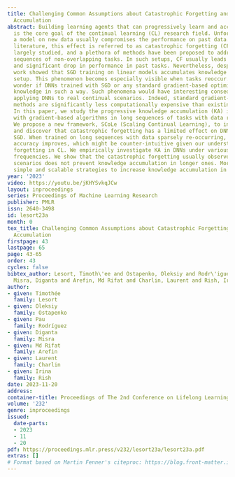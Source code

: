 ```yaml
---
title: Challenging Common Assumptions about Catastrophic Forgetting and Knowledge
  Accumulation
abstract: Building learning agents that can progressively learn and accumulate knowledge
  is the core goal of the continual learning (CL) research field. Unfortunately, training
  a model on new data usually compromises the performance on past data. In the CL
  literature, this effect is referred to as catastrophic forgetting (CF). CF has been
  largely studied, and a plethora of methods have been proposed to address it on short
  sequences of non-overlapping tasks. In such setups, CF usually leads to a quick
  and significant drop in performance in past tasks. Nevertheless, despite CF, recent
  work showed that SGD training on linear models accumulates knowledge in a CL regression
  setup. This phenomenon becomes especially visible when tasks reoccur. We might then
  wonder if DNNs trained with SGD or any standard gradient-based optimization accumulate
  knowledge in such a way. Such phenomena would have interesting consequences for
  applying DNNs to real continual scenarios. Indeed, standard gradient-based optimization
  methods are significantly less computationally expensive than existing CL algorithms.
  In this paper, we study the progressive knowledge accumulation (KA) in DNNs trained
  with gradient-based algorithms in long sequences of tasks with data re-occurrence.
  We propose a new framework, SCoLe (Scaling Continual Learning), to investigate KA
  and discover that catastrophic forgetting has a limited effect on DNNs trained with
  SGD. When trained on long sequences with data sparsely re-occurring, the overall
  accuracy improves, which might be counter-intuitive given our understanding of catastrophic
  forgetting in CL. We empirically investigate KA in DNNs under various data occurrence
  frequencies. We show that the catastrophic forgetting usually observed in short
  scenarios does not prevent knowledge accumulation in longer ones. Moreover, propose
  simple and scalable strategies to increase knowledge accumulation in DNNs.
year: '2023'
video: https://youtu.be/jKHYSvkqJCw
layout: inproceedings
series: Proceedings of Machine Learning Research
publisher: PMLR
issn: 2640-3498
id: lesort23a
month: 0
tex_title: Challenging Common Assumptions about Catastrophic Forgetting and Knowledge
  Accumulation
firstpage: 43
lastpage: 65
page: 43-65
order: 43
cycles: false
bibtex_author: Lesort, Timoth\'ee and Ostapenko, Oleksiy and Rodr\'iguez, Pau and
  Misra, Diganta and Arefin, Md Rifat and Charlin, Laurent and Rish, Irina
author:
- given: Timothée
  family: Lesort
- given: Oleksiy
  family: Ostapenko
- given: Pau
  family: Rodríguez
- given: Diganta
  family: Misra
- given: Md Rifat
  family: Arefin
- given: Laurent
  family: Charlin
- given: Irina
  family: Rish
date: 2023-11-20
address:
container-title: Proceedings of The 2nd Conference on Lifelong Learning Agents
volume: '232'
genre: inproceedings
issued:
  date-parts:
  - 2023
  - 11
  - 20
pdf: https://proceedings.mlr.press/v232/lesort23a/lesort23a.pdf
extras: []
# Format based on Martin Fenner's citeproc: https://blog.front-matter.io/posts/citeproc-yaml-for-bibliographies/
---
```

